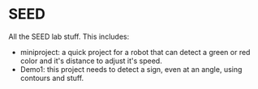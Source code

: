 # SEED

All the SEED lab stuff.  This includes:

- miniproject: a quick project for a robot that can detect a green or red color and it's distance to adjust it's speed.
- Demo1: this project needs to detect a sign, even at an angle, using contours and stuff.
